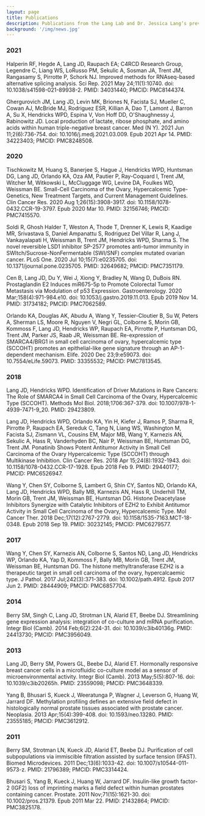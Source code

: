 ```yaml
---
layout: page
title: Publications
description: Publications from the Lang Lab and Dr. Jessica Lang’s previous work
background: '/img/news.jpg'
---
```


### 2021

Halperin RF, Hegde A, Lang JD, Raupach EA; C4RCD Research Group, Legendre C, Liang WS, LoRusso PM, Sekulic A, Sosman JA, Trent JM, Rangasamy S, Pirrotte P, Schork NJ. Improved methods for RNAseq-based alternative splicing analysis. Sci Rep. 2021 May 24;11(1):10740. doi: 10.1038/s41598-021-89938-2. PMID: 34031440; PMCID: PMC8144374.

Ghergurovich JM, Lang JD, Levin MK, Briones N, Facista SJ, Mueller C, Cowan AJ, McBride MJ, Rodriguez ESR, Killian A, Dao T, Lamont J, Barron A, Su X, Hendricks WPD, Espina V, Von Hoff DD, O'Shaughnessy J, Rabinowitz JD. Local production of lactate, ribose phosphate, and amino acids within human triple-negative breast cancer. Med (N Y). 2021 Jun 11;2(6):736-754. doi: 10.1016/j.medj.2021.03.009. Epub 2021 Apr 14. PMID: 34223403; PMCID: PMC8248508.

### 2020

Tischkowitz M, Huang S, Banerjee S, Hague J, Hendricks WPD, Huntsman DG, Lang JD, Orlando KA, Oza AM, Pautier P, Ray-Coquard I, Trent JM, Witcher M, Witkowski L, McCluggage WG, Levine DA, Foulkes WD, Weissman BE. Small-Cell Carcinoma of the Ovary, Hypercalcemic Type-Genetics, New Treatment Targets, and Current Management Guidelines. Clin Cancer Res. 2020 Aug 1;26(15):3908-3917. doi: 10.1158/1078-0432.CCR-19-3797. Epub 2020 Mar 10. PMID: 32156746; PMCID: PMC7415570.

Soldi R, Ghosh Halder T, Weston A, Thode T, Drenner K, Lewis R, Kaadige MR, Srivastava S, Daniel Ampanattu S, Rodriguez Del Villar R, Lang J, Vankayalapati H, Weissman B, Trent JM, Hendricks WPD, Sharma S. The novel reversible LSD1 inhibitor SP-2577 promotes anti-tumor immunity in SWItch/Sucrose-NonFermentable (SWI/SNF) complex mutated ovarian cancer. PLoS One. 2020 Jul 10;15(7):e0235705. doi: 10.1371/journal.pone.0235705. PMID: 32649682; PMCID: PMC7351179.

Cen B, Lang JD, Du Y, Wei J, Xiong Y, Bradley N, Wang D, DuBois RN. Prostaglandin E2 Induces miR675-5p to Promote Colorectal Tumor Metastasis via Modulation of p53 Expression. Gastroenterology. 2020 Mar;158(4):971-984.e10. doi: 10.1053/j.gastro.2019.11.013. Epub 2019 Nov 14. PMID: 31734182; PMCID: PMC7062589.

Orlando KA, Douglas AK, Abudu A, Wang Y, Tessier-Cloutier B, Su W, Peters A, Sherman LS, Moore R, Nguyen V, Negri GL, Colborne S, Morin GB, Kommoss F, Lang JD, Hendricks WP, Raupach EA, Pirrotte P, Huntsman DG, Trent JM, Parker JS, Raab JR, Weissman BE. Re-expression of SMARCA4/BRG1 in small cell carcinoma of ovary, hypercalcemic type (SCCOHT) promotes an epithelial-like gene signature through an AP-1-dependent mechanism. Elife. 2020 Dec 23;9:e59073. doi: 10.7554/eLife.59073. PMID: 33355532; PMCID: PMC7813545.

### 2018

Lang JD, Hendricks WPD. Identification of Driver Mutations in Rare Cancers: The Role of SMARCA4 in Small Cell Carcinoma of the Ovary, Hypercalcemic Type (SCCOHT). Methods Mol Biol. 2018;1706:367-379. doi: 10.1007/978-1-4939-7471-9_20. PMID: 29423809.

Lang JD, Hendricks WPD, Orlando KA, Yin H, Kiefer J, Ramos P, Sharma R, Pirrotte P, Raupach EA, Sereduk C, Tang N, Liang WS, Washington M, Facista SJ, Zismann VL, Cousins EM, Major MB, Wang Y, Karnezis AN, Sekulic A, Hass R, Vanderhyden BC, Nair P, Weissman BE, Huntsman DG, Trent JM. Ponatinib Shows Potent Antitumor Activity in Small Cell Carcinoma of the Ovary Hypercalcemic Type (SCCOHT) through Multikinase Inhibition. Clin Cancer Res. 2018 Apr 15;24(8):1932-1943. doi: 10.1158/1078-0432.CCR-17-1928. Epub 2018 Feb 9. PMID: 29440177; PMCID: PMC6526947.

Wang Y, Chen SY, Colborne S, Lambert G, Shin CY, Santos ND, Orlando KA, Lang JD, Hendricks WPD, Bally MB, Karnezis AN, Hass R, Underhill TM, Morin GB, Trent JM, Weissman BE, Huntsman DG. Histone Deacetylase Inhibitors Synergize with Catalytic Inhibitors of EZH2 to Exhibit Antitumor Activity in Small Cell Carcinoma of the Ovary, Hypercalcemic Type. Mol Cancer Ther. 2018 Dec;17(12):2767-2779. doi: 10.1158/1535-7163.MCT-18-0348. Epub 2018 Sep 19. PMID: 30232145; PMCID: PMC6279577.

### 2017

Wang Y, Chen SY, Karnezis AN, Colborne S, Santos ND, Lang JD, Hendricks WP, Orlando KA, Yap D, Kommoss F, Bally MB, Morin GB, Trent JM, Weissman BE, Huntsman DG. The histone methyltransferase EZH2 is a therapeutic target in small cell carcinoma of the ovary, hypercalcaemic type. J Pathol. 2017 Jul;242(3):371-383. doi: 10.1002/path.4912. Epub 2017 Jun 2. PMID: 28444909; PMCID: PMC6857704.

### 2014

Berry SM, Singh C, Lang JD, Strotman LN, Alarid ET, Beebe DJ. Streamlining gene expression analysis: integration of co-culture and mRNA purification. Integr Biol (Camb). 2014 Feb;6(2):224-31. doi: 10.1039/c3ib40136g. PMID: 24413730; PMCID: PMC3956049.

### 2013

Lang JD, Berry SM, Powers GL, Beebe DJ, Alarid ET. Hormonally responsive breast cancer cells in a microfluidic co-culture model as a sensor of microenvironmental activity. Integr Biol (Camb). 2013 May;5(5):807-16. doi: 10.1039/c3ib20265h. PMID: 23559098; PMCID: PMC3648339.

Yang B, Bhusari S, Kueck J, Weeratunga P, Wagner J, Leverson G, Huang W, Jarrard DF. Methylation profiling defines an extensive field defect in histologically normal prostate tissues associated with prostate cancer. Neoplasia. 2013 Apr;15(4):399-408. doi: 10.1593/neo.13280. PMID: 23555185; PMCID: PMC3612912.

### 2011

Berry SM, Strotman LN, Kueck JD, Alarid ET, Beebe DJ. Purification of cell subpopulations via immiscible filtration assisted by surface tension (IFAST). Biomed Microdevices. 2011 Dec;13(6):1033-42. doi: 10.1007/s10544-011-9573-z. PMID: 21796389; PMCID: PMC3314424.

Bhusari S, Yang B, Kueck J, Huang W, Jarrard DF. Insulin-like growth factor-2 (IGF2) loss of imprinting marks a field defect within human prostates containing cancer. Prostate. 2011 Nov;71(15):1621-30. doi: 10.1002/pros.21379. Epub 2011 Mar 22. PMID: 21432864; PMCID: PMC3825178.
